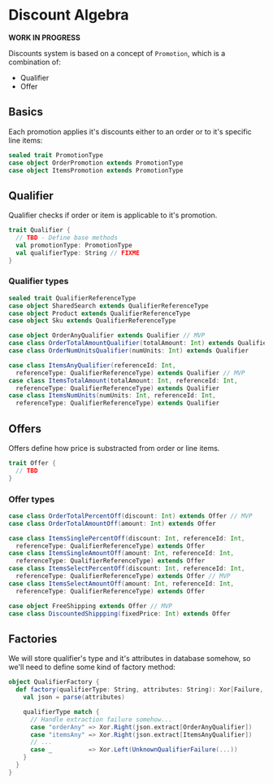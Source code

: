 # Discount Algebra

**WORK IN PROGRESS**

Discounts system is based on a concept of `Promotion`, which is a combination of:

* Qualifier
* Offer

## Basics

Each promotion applies it's discounts either to an order or to it's specific
line items:

```scala
sealed trait PromotionType
case object OrderPromotion extends PromotionType
case object ItemsPromotion extends PromotionType
```

## Qualifier

Qualifier checks if order or item is applicable to it's promotion.

```scala
trait Qualifier {
  // TBD - Define base methods
  val promotionType: PromotionType
  val qualifierType: String // FIXME
}
```

### Qualifier types

```scala
sealed trait QualifierReferenceType
case object SharedSearch extends QualifierReferenceType
case object Product extends QualifierReferenceType
case object Sku extends QualifierReferenceType

case object OrderAnyQualifier extends Qualifier // MVP
case class OrderTotalAmountQualifier(totalAmount: Int) extends Qualifier // MVP
case class OrderNumUnitsQualifier(numUnits: Int) extends Qualifier

case class ItemsAnyQualifier(referenceId: Int,
  referenceType: QualifierReferenceType) extends Qualifier // MVP
case class ItemsTotalAmount(totalAmount: Int, referenceId: Int,
  referenceType: QualifierReferenceType) extends Qualifier
case class ItemsNumUnits(numUnits: Int, referenceId: Int,
  referenceType: QualifierReferenceType) extends Qualifier
```

## Offers

Offers define how price is substracted from order or line items.

```scala
trait Offer {
  // TBD
}
```

### Offer types

```scala
case class OrderTotalPercentOff(discount: Int) extends Offer // MVP
case class OrderTotalAmountOff(amount: Int) extends Offer

case class ItemsSinglePercentOff(discount: Int, referenceId: Int,
  referenceType: QualifierReferenceType) extends Offer
case class ItemsSingleAmountOff(amount: Int, referenceId: Int,
  referenceType: QualifierReferenceType) extends Offer
case class ItemsSelectPercentOff(discount: Int, referenceId: Int,
  referenceType: QualifierReferenceType) extends Offer // MVP
case class ItemsSelectAmountOff(amount: Int, referenceId: Int,
  referenceType: QualifierReferenceType) extends Offer

case object FreeShipping extends Offer // MVP
case class DiscountedShippping(fixedPrice: Int) extends Offer  
```

## Factories

We will store qualifier's type and it's attributes in database somehow, so we'll
need to define some kind of factory method:

```scala
object QualifierFactory {
  def factory(qualifierType: String, attributes: String): Xor[Failure, Qualifier] = {
    val json = parse(attributes)

    qualifierType match {
      // Handle extraction failure somehow...
      case "orderAny" => Xor.Right(json.extract[OrderAnyQualifier])
      case "itemsAny" => Xor.Right(json.extract[ItemsAnyQualifier])
      // ...
      case _          => Xor.Left(UnknownQualifierFailure(...))
    }
  }
}
